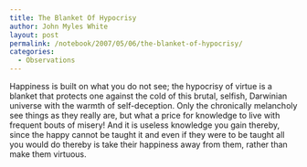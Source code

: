 ```yaml
---
title: The Blanket Of Hypocrisy
author: John Myles White
layout: post
permalink: /notebook/2007/05/06/the-blanket-of-hypocrisy/
categories:
  - Observations
---
```


Happiness is built on what you do not see; the hypocrisy of virtue is a blanket that protects one against the cold of this brutal, selfish, Darwinian universe with the warmth of self-deception. Only the chronically melancholy see things as they really are, but what a price for knowledge to live with frequent bouts of misery! And it is useless knowledge you gain thereby, since the happy cannot be taught it and even if they were to be taught all you would do thereby is take their happiness away from them, rather than make them virtuous.

